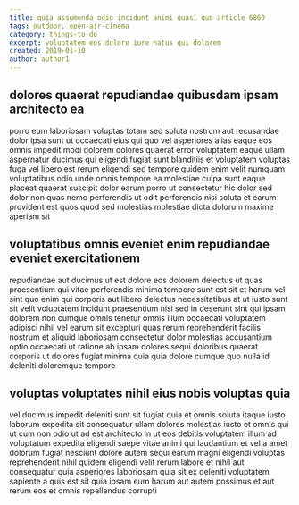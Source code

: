 ```yaml
---
title: quia assumenda odio incidunt animi quasi quo article 6860
tags: outdoor, open-air-cinema
category: things-to-do
excerpt: voluptatem eos dolore iure natus qui dolorem
created: 2019-01-10
author: author1
---
```


## dolores quaerat repudiandae quibusdam ipsam architecto ea

porro eum laboriosam voluptas totam sed soluta nostrum aut recusandae dolor ipsa sunt ut occaecati eius qui quo vel asperiores alias eaque eos omnis impedit modi dolorem dolores quaerat error voluptatem eaque ullam aspernatur ducimus qui eligendi fugiat sunt blanditiis et voluptatem voluptas fuga vel libero est rerum eligendi sed tempore quidem enim velit numquam voluptatibus odio unde omnis tempore ea molestiae culpa sunt eaque placeat quaerat suscipit dolor earum porro ut consectetur hic dolor sed dolor non quas nemo perferendis ut odit perferendis nisi soluta et earum provident est quos quod sed molestias molestiae dicta dolorum maxime aperiam sit

## voluptatibus omnis eveniet enim repudiandae eveniet exercitationem

repudiandae aut ducimus ut est dolore eos dolorem delectus ut quas praesentium qui vitae perferendis minima tempore sunt est sit et harum vel sint quo enim qui corporis aut libero delectus necessitatibus at ut iusto sunt sit velit voluptatem incidunt praesentium nisi sed in deserunt sint qui ipsam dolorem non cumque omnis tenetur omnis illum occaecati voluptatem adipisci nihil vel earum sit excepturi quas rerum reprehenderit facilis nostrum et aliquid laboriosam consectetur dolor molestias accusantium optio occaecati ut ratione ab ipsam dolores sequi doloribus quaerat corporis ut dolores fugiat minima quia quia dolore cumque quo nulla id deleniti doloremque tempore

## voluptas voluptates nihil eius nobis voluptas quia

vel ducimus impedit deleniti sunt sit fugiat quia et omnis soluta itaque iusto laborum expedita sit consequatur ullam dolores molestias iusto et omnis qui ut cum non odio ut ad est architecto in ut eos debitis voluptatem illum ad voluptatum expedita eligendi saepe vitae animi qui laudantium et vel a amet dolorum fugiat nesciunt dolore autem sequi earum magni eligendi voluptas reprehenderit nihil quidem eligendi velit rerum labore et nihil aut consequatur quia asperiores laboriosam quia sit ex deleniti voluptatem sapiente a quis est sit quia ipsam eum harum aut autem possimus et aut rerum eos et omnis repellendus corrupti
